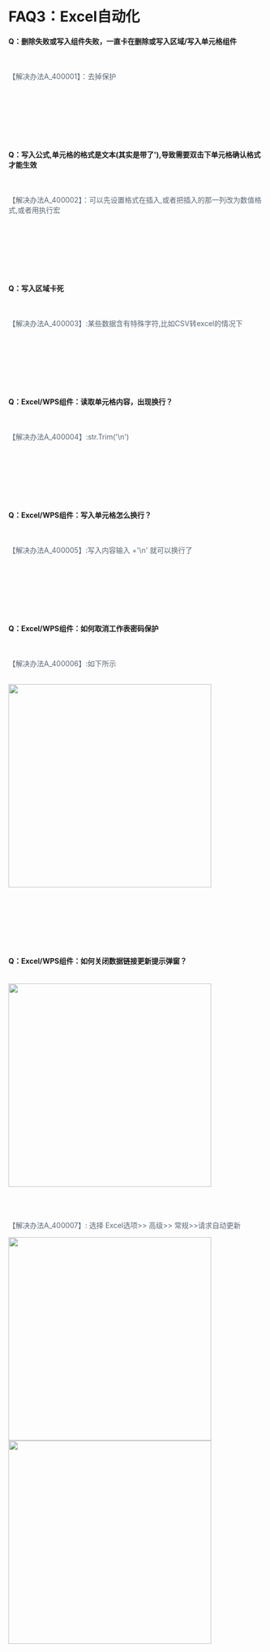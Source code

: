 # FAQ3：Excel自动化


#### Q：删除失败或写入组件失败，一直卡在删除或写入区域/写入单元格组件

<br>

<font color=5a6877> 【解决办法A_400001】：去掉保护

 </font><br><br>
 ---
 <br>

#### Q：写入公式,单元格的格式是文本(其实是带了'),导致需要双击下单元格确认格式才能生效

<br>

<font color=5a6877> 【解决办法A_400002】：可以先设置格式在插入,或者把插入的那一列改为数值格式,或者用执行宏

 </font><br><br>
 ---
 <br>

#### Q：写入区域卡死

<br>

<font color=5a6877> 【解决办法A_400003】:某些数据含有特殊字符,比如CSV转excel的情况下


 </font><br><br>
 ---
 <br>

#### Q：Excel/WPS组件：读取单元格内容，出现换行？

<br>

<font color=5a6877> 【解决办法A_400004】:str.Trim('\n')

 </font><br><br>
 ---
 <br>

#### Q：Excel/WPS组件：写入单元格怎么换行？

<br>

<font color=5a6877> 【解决办法A_400005】:写入内容输入 +'\n' 就可以换行了

 </font><br><br>
 ---
 <br>

#### Q：Excel/WPS组件：如何取消工作表密码保护

<br>

<font color=5a6877> 【解决办法A_400006】:如下所示

<br>

<img width = '400'  src ="https://docimages.blob.core.chinacloudapi.cn/images/troubleshoot/7-1.png"/>


 </font><br><br>
 ---
 <br>
 
#### Q：Excel/WPS组件：如何关闭数据链接更新提示弹窗？

<br>

<img width = '400'  src ="https://docimages.blob.core.chinacloudapi.cn/images/troubleshoot/7-2.png"/>

<font color=5a6877> <br><br><br>【解决办法A_400007】: 选择 Excel选项>> 高级>> 常规>>请求自动更新<br>

<img width = '400'  src ="https://docimages.blob.core.chinacloudapi.cn/images/troubleshoot/7-3.png"/>


<img width = '400'  src ="https://docimages.blob.core.chinacloudapi.cn/images/troubleshoot/8-1.png"/>

 </font><br><br>

 <br>

